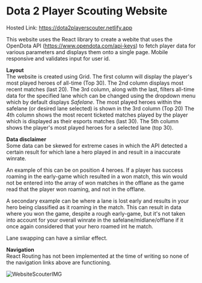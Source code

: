 # Dota 2 Player Scouting Website

Hosted Link: https://dota2playerscouter.netlify.app

This website uses the React library to create a webite that uses the OpenDota API (https://www.opendota.com/api-keys) to fetch player data for various parameters and displays them onto a single page. Mobile responsive and validates input for user id. 

**Layout** <br />
The website is created using Grid. The first column will display the player's most played heroes of all-time (Top 30). The 2nd column displays most recent matches (last 20). The 3rd column, along with the last, filters all-time data for the specified lane which can be changed using the dropdown menu which by default displays *Safelane*. The most played heroes within the safelane (or desired lane selected) is shown in the 3rd column (Top 20) The 4th column shows the most recent ticketed matches played by the player which is displayed as their esports matches (last 30). The 5th column shows the player's most played heroes for a selected lane (top 30).

**Data disclaimer** <br />
Some data can be skewed for extreme cases in which the API detected a certain result for which lane a hero played in and result in a inaccurate winrate. 

An example of this can be on position 4 heroes. If a player has success roaming in the early-game which resulted in a won match, this win would not be entered into the array of won matches in the offlane as the game read that the player won roaming, and not in the offlane. 

A secondary example can be where a lane is lost early and results in your hero being classified as it roaming in the match. This can result in data where you won the game, despite a rough early-game, but it's not taken into account for your overall winrate in the safelane/midlane/offlane if it once again considered that your hero roamed int he match.

Lane swapping can have a simliar effect.

**Navigation** <br />
React Routing has not been implemented at the time of writing so none of the navigation links above are functioning.

![WebsiteScouterIMG](https://user-images.githubusercontent.com/107777470/179975987-dcb437f0-7217-4351-a0f7-8471100a6ef1.png)
